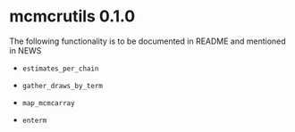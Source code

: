 # mcmcrutils 0.1.0

The following functionality is to be documented in README and mentioned in NEWS

- `estimates_per_chain`

- `gather_draws_by_term`

- `map_mcmcarray`

- `enterm`
